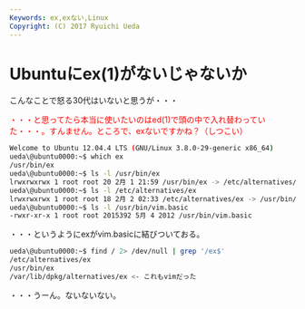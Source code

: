 ```yaml
---
Keywords: ex,exない,Linux
Copyright: (C) 2017 Ryuichi Ueda
---
```


# <!--:ja-->Ubuntuにex(1)がないじゃないか<!--:-->
<!--:ja-->こんなことで怒る30代はいないと思うが・・・

<span style="color:red">・・・と思ってたら本当に使いたいのはed(1)で頭の中で入れ替わっていた・・・。すんません。ところで、exないですかね？（しつこい）</span>

```bash
Welcome to Ubuntu 12.04.4 LTS (GNU/Linux 3.8.0-29-generic x86_64)
ueda\@ubuntu0000:~$ which ex
/usr/bin/ex
ueda\@ubuntu0000:~$ ls -l /usr/bin/ex
lrwxrwxrwx 1 root root 20 2月 1 21:59 /usr/bin/ex -> /etc/alternatives/ex
ueda\@ubuntu0000:~$ ls -l /etc/alternatives/ex
lrwxrwxrwx 1 root root 18 2月 2 02:33 /etc/alternatives/ex -> /usr/bin/vim.basic
ueda\@ubuntu0000:~$ ls -l /usr/bin/vim.basic 
-rwxr-xr-x 1 root root 2015392 5月 4 2012 /usr/bin/vim.basic
```

<!--:--><!--more--><!--:ja-->

・・・というようにexがvim.basicに結びついておる。

```bash
ueda\@ubuntu0000:~$ find / 2> /dev/null | grep '/ex$' 
/etc/alternatives/ex
/usr/bin/ex
/var/lib/dpkg/alternatives/ex <- これもvimだった
```

・・・うーん。ないないない。<!--:-->
